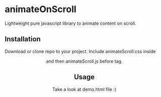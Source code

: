 # animateOnScroll
Lightweight pure javascript library to animate content on scroll. 

## Installation
Download or clone repo to your project. Include animateScroll.css inside <header> and then animateScroll.js before </body> tag.

## Usage 
Take a look at demo.html file :) 
